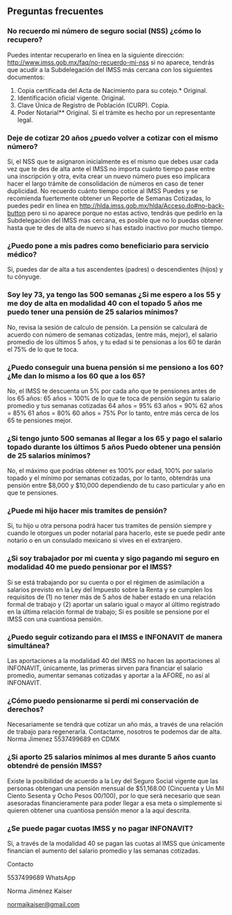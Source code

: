 ## Preguntas frecuentes

### No recuerdo mi número de seguro social (NSS) ¿cómo lo recupero?

Puedes intentar recuperarlo en línea en la siguiente dirección: http://www.imss.gob.mx/faq/no-recuerdo-mi-nss si no aparece, tendrás que acudir a la Subdelegación del IMSS más cercana con los siguientes documentos:
1.	Copia certificada del Acta de Nacimiento para su cotejo.* Original.
2.	Identificación oficial vigente. Original.
3.	Clave Única de Registro de Población (CURP). Copia.
4.	Poder Notarial** Original. Si el trámite es hecho por un representante legal. 


### Deje de cotizar 20 años ¿puedo volver a cotizar con el mismo número? 

Si, el NSS que te asignaron inicialmente es el mismo que debes usar cada vez que te des de alta ante el IMSS no importa cuánto tiempo pase entre una inscripción y otra, evita crear un nuevo número pues eso implicara hacer el largo trámite de consolidación de números en caso de tener duplicidad. 
No recuerdo cuánto tiempo cotice al IMSS
Puedes y se recomienda fuertemente obtener un Reporte de Semanas Cotizadas, lo puedes pedir en línea en http://hlda.imss.gob.mx/hlda/Acceso.do#no-back-button pero si no aparece porque no estas activo, tendrás que pedirlo en la Subdelegación del IMSS mas cercana, es posible que no lo puedas obtener hasta que te des de alta de nuevo si has estado inactivo por mucho tiempo. 

### ¿Puedo pone a mis padres como beneficiario para servicio médico?

Si, puedes dar de alta a tus ascendentes (padres) o descendientes (hijos) y tu cónyuge. 

### Soy ley 73, ya tengo las 500 semanas ¿Si me espero a los 55 y me doy de alta en modalidad 40 con el topado 5 años me puedo tener una pensión de 25 salarios mínimos?

No, revisa la sesión de calculo de pensión. La pensión se calculará de acuerdo con número de semanas cotizadas, (entre más, mejor), el salario promedio de los últimos 5 años, y tu edad si te pensionas a los 60 te darán el 75% de lo que te toca.

### ¿Puedo conseguir una buena pensión si me pensiono a los 60? ¿Me dan lo mismo a los 60 que a los 65?

No, el IMSS te descuenta un 5% por cada año que te pensiones antes de los 65 años:
65 años = 100% de lo que te toca de pensión según tu salario promedio y tus semanas cotizadas
64 años = 95%
63 años = 90%
62 años = 85%
61 años = 80%
60 años = 75%
Por lo tanto, entre más cerca de los 65 te pensiones mejor.

### ¿Si tengo junto 500 semanas al llegar a los 65 y pago el salario topado durante los últimos 5 años Puedo obtener una pensión de 25 salarios mínimos? 

No, el máximo que podrías obtener es 100% por edad, 100% por salario topado y el mínimo por semanas cotizadas, por lo tanto, obtendrás una pensión entre $8,000 y $10,000 dependiendo de tu caso particular y año en que te pensiones. 

### ¿Puede mi hijo hacer mis tramites de pensión?

Si, tu hijo u otra persona podrá hacer tus tramites de pensión siempre y cuando le otorgues un poder notarial para hacerlo, este se puede pedir ante notario o en un consulado mexicano si vives en el extranjero. 

### ¿Si soy trabajador por mi cuenta y sigo pagando mi seguro en modalidad 40 me puedo pensionar por el IMSS?

Si se está trabajando por su cuenta o por el régimen de asimilación a salarios previsto en la Ley del Impuesto sobre la Renta y se cumplen los requisitos de (1) no tener más de 5 años de haber estado en una relación formal de trabajo y (2) aportar un salario igual o mayor al último registrado en la última relación formal de trabajo; Si es posible se pensione por el IMSS con una cuantiosa pensión.

### ¿Puedo seguir cotizando para el IMSS e INFONAVIT de manera simultánea?

Las aportaciones a la modalidad 40 del IMSS no hacen las aportaciones al INFONAVIT, únicamente, las primeras sirven para financiar el salario promedio, aumentar semanas cotizadas y aportar a la AFORE, no así al INFONAVIT.

### ¿Cómo puedo pensionarme si perdí mi conservación de derechos?

Necesariamente se tendrá que cotizar un año más, a través de una relación de trabajo para regenerarla. Contactame, nosotros te podemos dar de alta. Norma Jimenez 5537499689 en CDMX

### ¿Si aporto 25 salarios mínimos al mes durante 5 años cuanto obtendré de pensión IMSS?

Existe la posibilidad de acuerdo a la Ley del Seguro Social vigente que las personas obtengan una pensión mensual de $51,168.00 (Cincuenta y Un Mil Ciento Sesenta y Ocho Pesos 00/100), por lo que será necesario que sean asesoradas financieramente para poder llegar a esa meta o simplemente si quieren obtener una cuantiosa pensión menor a la aquí descrita.

### ¿Se puede pagar cuotas IMSS y no pagar INFONAVIT?
Si, a través de la modalidad 40 se pagan las cuotas al IMSS que únicamente financian el aumento del salario promedio y las semanas cotizadas.


Contacto 

5537499689 WhatsApp

Norma Jiménez Kaiser

normajkaiser@gmail.com
